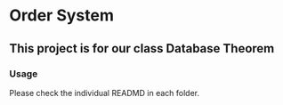 # Order System
## This project is for our class Database Theorem

### Usage
Please check the individual READMD in each folder.
